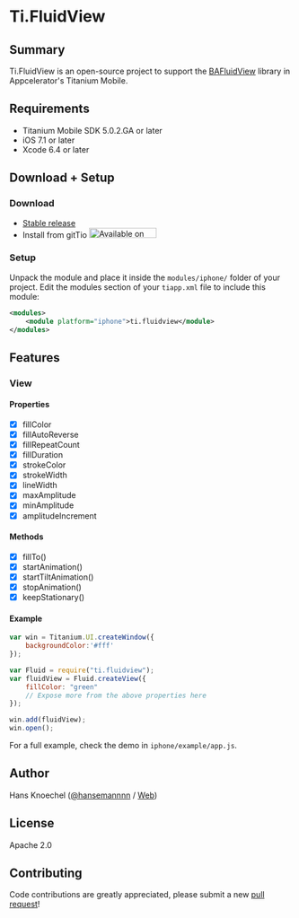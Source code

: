 # Ti.FluidView

 Summary
---------------
Ti.FluidView is an open-source project to support the [BAFluidView](https://github.com/antiguab/BAFluidView) library in Appcelerator's Titanium Mobile. 

Requirements
---------------
  - Titanium Mobile SDK 5.0.2.GA or later
  - iOS 7.1 or later
  - Xcode 6.4 or later

Download + Setup
---------------

### Download
  * [Stable release](https://github.com/hansemannn/ti.fluidview/releases)
  * Install from gitTio    <a href="http://gitt.io/component/ti.fluidview" target="_blank"><img src="http://gitt.io/badge@2x.png" width="120" height="18" alt="Available on gitTio" /></a>

### Setup
Unpack the module and place it inside the `modules/iphone/` folder of your project.
Edit the modules section of your `tiapp.xml` file to include this module:
```xml
<modules>
    <module platform="iphone">ti.fluidview</module>
</modules>
```

Features
--------------------------------
### View
#### Properties
- [x] fillColor
- [x] fillAutoReverse
- [x] fillRepeatCount
- [x] fillDuration
- [x] strokeColor
- [x] strokeWidth
- [x] lineWidth
- [x] maxAmplitude
- [x] minAmplitude
- [x] amplitudeIncrement

#### Methods
- [x] fillTo(<Number>)
- [x] startAnimation()
- [x] startTiltAnimation()
- [x] stopAnimation()
- [x] keepStationary()

#### Example
```javascript
var win = Titanium.UI.createWindow({  
    backgroundColor:'#fff'
});

var Fluid = require("ti.fluidview");
var fluidView = Fluid.createView({
    fillColor: "green"
    // Expose more from the above properties here
});

win.add(fluidView);
win.open();
```
For a full example, check the demo in `iphone/example/app.js`.

Author
---------------
Hans Knoechel ([@hansemannnn](https://twitter.com/hansemannnn) / [Web](http://hans-knoechel.de))

License
---------------
Apache 2.0

Contributing
---------------
Code contributions are greatly appreciated, please submit a new [pull request](https://github.com/hansemannn/ti.fluidview/pull/new/master)!
